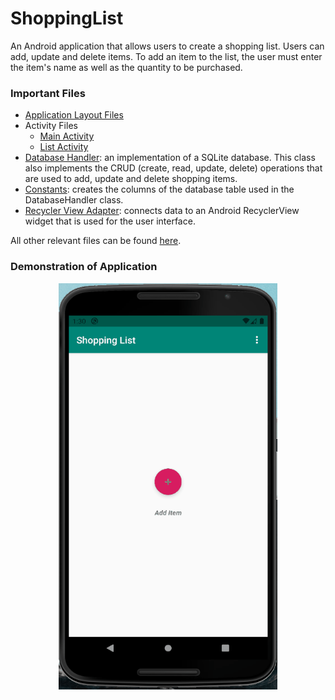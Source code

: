 # ShoppingList
An Android application that allows users to create a shopping list. Users can add, update and delete items. To add an item to the list, the user must enter the item's name as well as the quantity to be purchased.

### Important Files

- [Application Layout Files](app/src/main/res/layout)
- Activity Files
  - [Main Activity](app/src/main/java/com/example/shoppinglist/MainActivity.java)
  - [List Activity](app/src/main/java/com/example/shoppinglist/ListActivity.java)
- [Database Handler](app/src/main/java/com/example/shoppinglist/data/DatabaseHandler.java): an implementation of a SQLite database. This class also implements the CRUD (create, read, update, delete) operations that are used to add, update and delete shopping items.
- [Constants](app/src/main/java/com/example/shoppinglist/util/Constants.java): creates the columns of the database table used in the DatabaseHandler class.
- [Recycler View Adapter](app/src/main/java/com/example/shoppinglist/ui/RecyclerViewAdapter.java): connects data to an Android RecyclerView widget that is used for the user interface.

All other relevant files can be found [here](app/src/main/java/com/example/shoppinglist/).

### Demonstration of Application

<p align="center">
      <img src="https://github.com/kailongli27/ShoppingList/blob/master/app_recording.gif" width="350" height="650" title = "AppRecording">
</p
